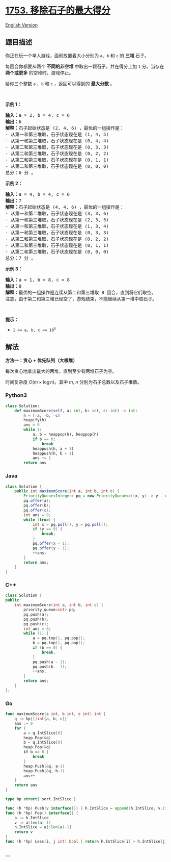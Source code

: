 # [1753. 移除石子的最大得分](https://leetcode.cn/problems/maximum-score-from-removing-stones)

[English Version](/solution/1700-1799/1753.Maximum%20Score%20From%20Removing%20Stones/README_EN.md)

## 题目描述

<!-- 这里写题目描述 -->

<p>你正在玩一个单人游戏，面前放置着大小分别为 <code>a</code>​​​​​​、<code>b</code> 和 <code>c</code>​​​​​​ 的 <strong>三堆</strong> 石子。</p>

<p>每回合你都要从两个 <strong>不同的非空堆</strong> 中取出一颗石子，并在得分上加 <code>1</code> 分。当存在 <strong>两个或更多</strong> 的空堆时，游戏停止。</p>

<p>给你三个整数 <code>a</code> 、<code>b</code> 和 <code>c</code> ，返回可以得到的 <strong>最大分数</strong> 。</p>
 

<p><strong>示例 1：</strong></p>

<pre>
<strong>输入：</strong>a = 2, b = 4, c = 6
<strong>输出：</strong>6
<strong>解释：</strong>石子起始状态是 (2, 4, 6) ，最优的一组操作是：
- 从第一和第三堆取，石子状态现在是 (1, 4, 5)
- 从第一和第三堆取，石子状态现在是 (0, 4, 4)
- 从第二和第三堆取，石子状态现在是 (0, 3, 3)
- 从第二和第三堆取，石子状态现在是 (0, 2, 2)
- 从第二和第三堆取，石子状态现在是 (0, 1, 1)
- 从第二和第三堆取，石子状态现在是 (0, 0, 0)
总分：6 分 。
</pre>

<p><strong>示例 2：</strong></p>

<pre>
<strong>输入：</strong>a = 4, b = 4, c = 6
<strong>输出：</strong>7
<strong>解释：</strong>石子起始状态是 (4, 4, 6) ，最优的一组操作是：
- 从第一和第二堆取，石子状态现在是 (3, 3, 6)
- 从第一和第三堆取，石子状态现在是 (2, 3, 5)
- 从第一和第三堆取，石子状态现在是 (1, 3, 4)
- 从第一和第三堆取，石子状态现在是 (0, 3, 3)
- 从第二和第三堆取，石子状态现在是 (0, 2, 2)
- 从第二和第三堆取，石子状态现在是 (0, 1, 1)
- 从第二和第三堆取，石子状态现在是 (0, 0, 0)
总分：7 分 。
</pre>

<p><strong>示例 3：</strong></p>

<pre>
<strong>输入：</strong>a = 1, b = 8, c = 8
<strong>输出：</strong>8
<strong>解释：</strong>最优的一组操作是连续从第二和第三堆取 8 回合，直到将它们取空。
注意，由于第二和第三堆已经空了，游戏结束，不能继续从第一堆中取石子。
</pre>

<p> </p>

<p><strong>提示：</strong></p>

<ul>
	<li><code>1 <= a, b, c <= 10<sup>5</sup></code></li>
</ul>

## 解法

<!-- 这里可写通用的实现逻辑 -->

**方法一：贪心 + 优先队列（大根堆）**

每次贪心地拿出最大的两堆，直到至少有两堆石子为空。

时间复杂度 $O(m\times \log n)$。其中 $m$, $n$ 分别为石子总数以及石子堆数。

<!-- tabs:start -->

### **Python3**

<!-- 这里可写当前语言的特殊实现逻辑 -->

```python
class Solution:
    def maximumScore(self, a: int, b: int, c: int) -> int:
        h = [-a, -b, -c]
        heapify(h)
        ans = 0
        while 1:
            a, b = heappop(h), heappop(h)
            if b == 0:
                break
            heappush(h, a + 1)
            heappush(h, b + 1)
            ans += 1
        return ans
```

### **Java**

<!-- 这里可写当前语言的特殊实现逻辑 -->

```java
class Solution {
    public int maximumScore(int a, int b, int c) {
        PriorityQueue<Integer> pq = new PriorityQueue<>((x, y) -> y - x);
        pq.offer(a);
        pq.offer(b);
        pq.offer(c);
        int ans = 0;
        while (true) {
            int x = pq.poll(), y = pq.poll();
            if (y == 0) {
                break;
            }
            pq.offer(x - 1);
            pq.offer(y - 1);
            ++ans;
        }
        return ans;
    }
}
```

### **C++**

```cpp
class Solution {
public:
    int maximumScore(int a, int b, int c) {
        priority_queue<int> pq;
        pq.push(a);
        pq.push(b);
        pq.push(c);
        int ans = 0;
        while (1) {
            a = pq.top(), pq.pop();
            b = pq.top(), pq.pop();
            if (b == 0) {
                break;
            }
            pq.push(a - 1);
            pq.push(b - 1);
            ++ans;
        }
        return ans;
    }
};
```

### **Go**

```go
func maximumScore(a int, b int, c int) int {
	q := hp{[]int{a, b, c}}
	ans := 0
	for {
		a = q.IntSlice[0]
		heap.Pop(&q)
		b = q.IntSlice[0]
		heap.Pop(&q)
		if b == 0 {
			break
		}
		heap.Push(&q, a-1)
		heap.Push(&q, b-1)
		ans++
	}
	return ans
}

type hp struct{ sort.IntSlice }

func (h *hp) Push(v interface{}) { h.IntSlice = append(h.IntSlice, v.(int)) }
func (h *hp) Pop() interface{} {
	a := h.IntSlice
	v := a[len(a)-1]
	h.IntSlice = a[:len(a)-1]
	return v
}
func (h *hp) Less(i, j int) bool { return h.IntSlice[i] > h.IntSlice[j] }
```

### **...**

```

```

<!-- tabs:end -->
